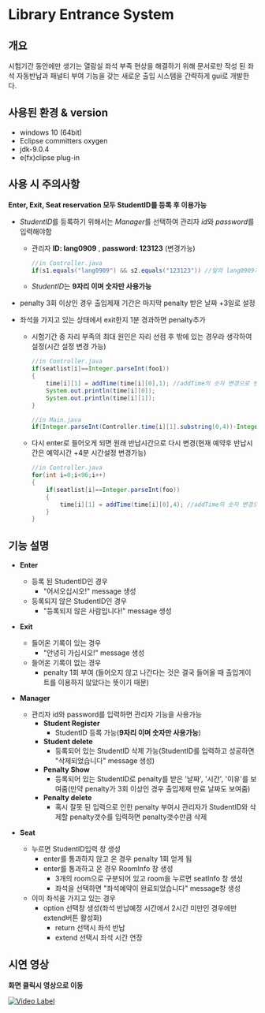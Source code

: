 # Library Entrance System

## 개요
시험기간 동안에만 생기는 열람실 좌석 부족 현상을 해결하기 위해 문서로만 작성 된 좌석 자동반납과 패널티 부여 기능을
갖는 새로운 출입 시스템을 간략하게 gui로 개발한다.

## 사용된 환경 & version

- windows 10 (64bit)
- Eclipse committers oxygen
- jdk-9.0.4
- e(fx)clipse plug-in

## 사용 시 주의사항

**Enter, Exit, Seat reservation 모두 StudentID를 등록 후 이용가능**
- *StudentID*를 등록하기 위해서는 *Manager*를 선택하여 관리자 *id*와 *password*를 입력해야함
    - 관리자 **ID: lang0909** , **password: 123123** (변경가능)
        ```java
        //in Controller.java
        if(s1.equals("lang0909") && s2.equals("123123")) //앞의 lang0909가 id 부분, 뒤의 123123부분이 password부분
        ```
    - *StudentID*는 **9자리 이며 숫자만 사용가능**

- penalty 3회 이상인 경우 출입제재 기간은 마지막 penalty 받은 날짜 +3일로 설정
- 좌석을 가지고 있는 상태에서 exit한지 1분 경과하면 penalty추가
    - 시험기간 중 자리 부족의 최대 원인은 자리 선점 후 밖에 있는 경우라 생각하여 설정(시간 설정 변경 가능)
        ```java
        //in Controller.java
        if(seatlist[i]==Integer.parseInt(foo1))
		{
			time[i][1] = addTime(time[i][0],1); //addTime의 숫자 변경으로 변경가능
			System.out.println(time[i][0]);
			System.out.println(time[i][1]);
		}
        ```
        
        ```java
        //in Main.java
        if(Integer.parseInt(Controller.time[i][1].substring(0,4))-Integer.parseInt(str1.substring(0,4))<1) //시간 설정 변경한 숫자로 <1 역시 변경해야함
        ```
        
    - 다시 enter로 들어오게 되면 원래 반납시간으로 다시 변경(현재 예약후 반납시간은 예약시간 +4분 시간설정 변경가능)
        ```java
        //in Controller.java
        for(int i=0;i<96;i++)
		{
			if(seatlist[i]==Integer.parseInt(foo))
			{
				time[i][1] = addTime(time[i][0],4); //addTime의 숫자 변경으로 변경가능
			}
		}
        ```
        

## 기능 설명

- **Enter**
    - 등록 된 StudentID인 경우
        - "어서오십시오!" message 생성
    - 등록되지 않은 StudentID인 경우
        - "등록되지 않은 사람입니다!" message 생성

- **Exit**
    - 들어온 기록이 있는 경우
        - "안녕히 가십시오!" message 생성
    - 들어온 기록이 없는 경우
        - penalty 1회 부여 (들어오지 않고 나간다는 것은 결국 들어올 때 출입게이트를 이용하지 않았다는 뜻이기 때문)

- **Manager**
    - 관리자 id와 password를 입력하면 관리자 기능을 사용가능
        - **Student Register**
            - StudentID 등록 가능(**9자리 이며 숫자만 사용가능**)
        - **Student delete**
            - 등록되어 있는 StudentID 삭제 가능(StudentID를 입력하고 성공하면 "삭제되었습니다" message 생성)
        - **Penalty Show**
            - 등록되어 있는 StudentID로 penalty를 받은 '날짜', '시간', '이유'를 보여줌(만약 penalty가 3회 이상인 경우 출입제재 만료 날짜도 보여줌)
        - **Penalty delete**
            - 혹시 잘못 된 입력으로 인한 penalty 부여시 관리자가 StudentID와 삭제할 penalty갯수를 입력하면 penalty갯수만큼 삭제

- **Seat**
    - 누르면 StudentID입력 창 생성
        - enter를 통과하지 않고 온 경우 penalty 1회 얻게 됨
        - enter를 통과하고 온 경우 RoomInfo 창 생성
            - 3개의 room으로 구분되어 있고 room을 누르면 seatInfo 창 생성
            - 좌석을 선택하면 "좌석예약이 완료되었습니다" message창 생성
    - 이미 좌석을 가지고 있는 경우
        - option 선택창 생성(좌석 반납예정 시간에서 2시간 미만인 경우에만 extend버튼 활성화)
            - return 선택시 좌석 반납
            - extend 선택시 좌석 시간  연장

## 시연 영상

**화면 클릭시 영상으로 이동**

[![Video Label](http://img.youtube.com/vi/Jvz2pz4dUV8/0.jpg)](https://www.youtube.com/watch?v=Jvz2pz4dUV8&t=17s)